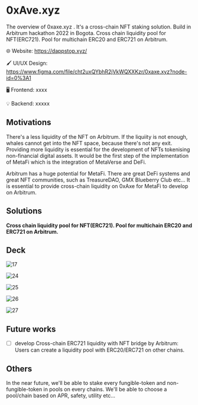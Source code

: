 # 0xAve.xyz
The overview of 0xaxe.xyz . It's a cross-chain NFT staking solution. Build in Arbitrum hackathon 2022 in Bogota.
Cross chain liquidity pool for NFT(ERC721). Pool for multichain ERC20 and ERC721 on Arbitrum. 

🌐 Website: https://dappstop.xyz/

🖌️ UI/UX Design: https://www.figma.com/file/cht2uxQYbhR2jVkWQXXKzr/0xaxe.xyz?node-id=0%3A1

🖥️ Frontend: xxxx

💡 Backend: xxxxx


## Motivations
There's a less liquidity of the NFT on Arbitrum. If the liquiity is not enough, whales cannot get into the NFT space, because there's not any exit.
Providing more liquidity is essential for the development of NFTs tokenising non-financial digital assets. It would be the first step of the implementation of MetaFi which is the integration of MetaVerse and DeFi.

Arbitrum has a huge potential for MetaFi. There are great DeFi systems and great NFT communities, such as TreasureDAO, GMX Blueberry Club etc... It is essential to provide cross-chain liquidity on 0xAxe for MetaFi to develop on Arbitrum.

## Solutions
**Cross chain liquidity pool for NFT(ERC721). Pool for multichain ERC20 and ERC721 on Arbitrum.**


## Deck

![17](https://user-images.githubusercontent.com/45459057/196048682-7749d213-9611-4ad7-b353-8214708e3866.png)

![24](https://user-images.githubusercontent.com/45459057/196048692-1bdce4bb-d351-4710-841e-363b59bb4265.png)

![25](https://user-images.githubusercontent.com/45459057/196048697-fbb335b2-a102-4f30-8b70-f9c817f4200c.png)

![26](https://user-images.githubusercontent.com/45459057/196048712-4b6139cf-9cf7-4d27-9d8b-4e14299a46ae.png)

![27](https://user-images.githubusercontent.com/45459057/196048718-6303e43e-d6fe-41b8-90fd-5cd7cc84ea58.png)


## Future works
- [ ] develop Cross-chain ERC721 liquidity with NFT bridge by Arbitrum: 
Users can create a liquidity pool with ERC20/ERC721 on other chains. 

## Others 
In the near future, we'll be able to stake every fungible-token and non-fungible-token in pools on every chains. We'll be able to choose a pool/chain based on APR, safety, utility etc... 
